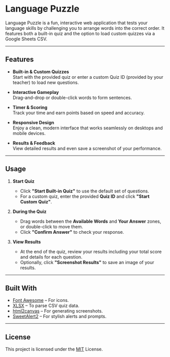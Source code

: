 # Language Puzzle

Language Puzzle is a fun, interactive web application that tests your language skills by challenging you to arrange words into the correct order. It features both a built-in quiz and the option to load custom quizzes via a Google Sheets CSV.

---

## Features

- **Built-in & Custom Quizzes**  
  Start with the provided quiz or enter a custom Quiz ID (provided by your teacher) to load new questions.
  
- **Interactive Gameplay**  
  Drag-and-drop or double-click words to form sentences.

- **Timer & Scoring**  
  Track your time and earn points based on speed and accuracy.

- **Responsive Design**  
  Enjoy a clean, modern interface that works seamlessly on desktops and mobile devices.

- **Results & Feedback**  
  View detailed results and even save a screenshot of your performance.

---

## Usage

1. **Start Quiz**  
   - Click **"Start Built-in Quiz"** to use the default set of questions.
   - For a custom quiz, enter the provided **Quiz ID** and click **"Start Custom Quiz"**.

2. **During the Quiz**  
   - Drag words between the **Available Words** and **Your Answer** zones, or double-click to move them.
   - Click **"Confirm Answer"** to check your response.

3. **View Results**  
   - At the end of the quiz, review your results including your total score and details for each question.
   - Optionally, click **"Screenshot Results"** to save an image of your results.

---

## Built With

- [Font Awesome](https://fontawesome.com/) – For icons.
- [XLSX](https://github.com/SheetJS/sheetjs) – To parse CSV quiz data.
- [html2canvas](https://html2canvas.hertzen.com/) – For generating screenshots.
- [SweetAlert2](https://sweetalert2.github.io/) – For stylish alerts and prompts.

---

## License

This project is licensed under the [MIT](LICENSE) License.

